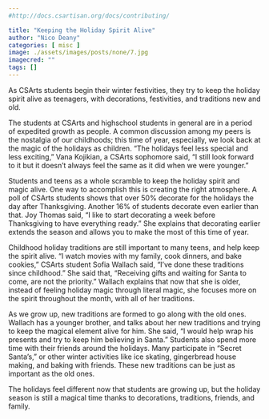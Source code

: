 ```yaml
---
#http://docs.csartisan.org/docs/contributing/

title: "Keeping the Holiday Spirit Alive"
author: "Nico Deany"
categories: [ misc ]
image: ./assets/images/posts/none/7.jpg
imagecred: ""
tags: []
---
```

As CSArts students begin their winter festivities, they try to keep the holiday spirit alive as teenagers, with decorations, festivities, and traditions new and old. 

The students at CSArts and highschool students in general are in a period of expedited growth as people. A common discussion among my peers is the nostalgia of our childhoods; this time of year, especially, we look back at the magic of the holidays as children. “The holidays feel less special and less exciting,” Vana Kojikian, a CSArts sophomore said, “I still look forward to it but it doesn’t always feel the same as it did when we were younger.” 

Students and teens as a whole scramble to keep the holiday spirit and magic alive. One way to accomplish this is creating the right atmosphere. A poll of CSArts students shows that over 50% decorate for the holidays the day after Thanksgiving. Another 16% of students decorate even earlier than that. Joy Thomas said, “I like to start decorating a week before Thanksgiving to have everything ready.” She explains that decorating earlier extends the season and allows you to make the most of this time of year.  

Childhood holiday traditions are still important to many teens, and help keep the spirit alive. “I watch movies with my family, cook dinners, and bake cookies,” CSArts student Sofia Wallach said, “I’ve done these traditions since childhood.” She said that, “Receiving gifts and waiting for Santa to come, are not the priority.” Wallach explains that now that she is older, instead of feeling holiday magic through literal magic, she focuses more on the spirit throughout the month, with all of her traditions. 

As we grow up, new traditions are formed to go along with the old ones. Wallach has a younger brother, and talks about her new traditions and trying to keep the magical element alive for him. She said, “I would help wrap his presents and try to keep him believing in Santa.” Students also spend more time with their friends around the holidays. Many participate in “Secret Santa’s,” or other winter activities like ice skating, gingerbread house making, and baking with friends. These new traditions can be just as important as the old ones.

The holidays feel different now that students are growing up, but the holiday season is still a magical time thanks to decorations, traditions, friends, and family.
